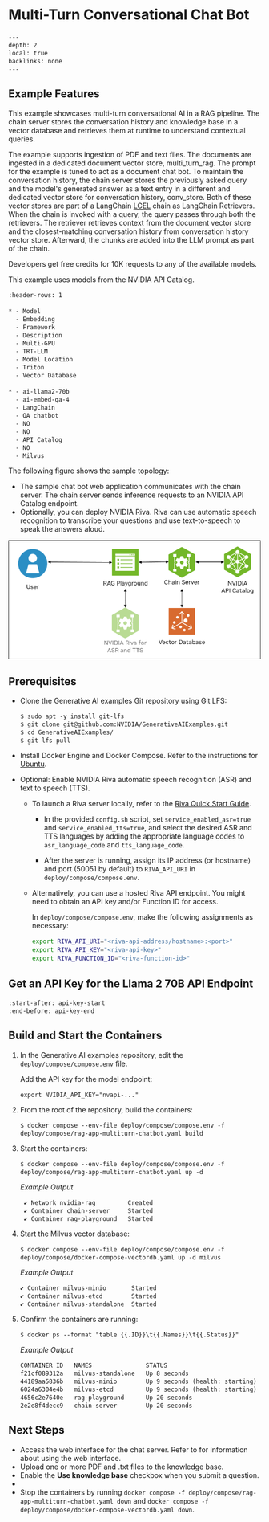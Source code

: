 <!--
  SPDX-FileCopyrightText: Copyright (c) 2023 NVIDIA CORPORATION & AFFILIATES. All rights reserved.
  SPDX-License-Identifier: Apache-2.0

  Licensed under the Apache License, Version 2.0 (the "License");
  you may not use this file except in compliance with the License.
  You may obtain a copy of the License at

  http://www.apache.org/licenses/LICENSE-2.0

  Unless required by applicable law or agreed to in writing, software
  distributed under the License is distributed on an "AS IS" BASIS,
  WITHOUT WARRANTIES OR CONDITIONS OF ANY KIND, either express or implied.
  See the License for the specific language governing permissions and
  limitations under the License.
-->

# Multi-Turn Conversational Chat Bot

```{contents}
---
depth: 2
local: true
backlinks: none
---
```

## Example Features

This example showcases multi-turn conversational AI in a RAG pipeline.
The chain server stores the conversation history and knowledge base in a vector database and retrieves them at runtime to understand contextual queries.

The example supports ingestion of PDF and text files.
The documents are ingested in a dedicated document vector store, multi_turn_rag.
The prompt for the example is tuned to act as a document chat bot.
To maintain the conversation history, the chain server stores the previously asked query and the model's generated answer as a text entry in a different and dedicated vector store for conversation history, conv_store.
Both of these vector stores are part of a LangChain [LCEL](https://python.langchain.com/docs/expression_language/) chain as LangChain Retrievers.
When the chain is invoked with a query, the query passes through both the retrievers.
The retriever retrieves context from the document vector store and the closest-matching conversation history from conversation history vector store.
Afterward, the chunks are added into the LLM prompt as part of the chain.

Developers get free credits for 10K requests to any of the available models.

This example uses models from the NVIDIA API Catalog.

```{list-table}
:header-rows: 1

* - Model
  - Embedding
  - Framework
  - Description
  - Multi-GPU
  - TRT-LLM
  - Model Location
  - Triton
  - Vector Database

* - ai-llama2-70b
  - ai-embed-qa-4
  - LangChain
  - QA chatbot
  - NO
  - NO
  - API Catalog
  - NO
  - Milvus
```

The following figure shows the sample topology:

- The sample chat bot web application communicates with the chain server.
  The chain server sends inference requests to an NVIDIA API Catalog endpoint.
- Optionally, you can deploy NVIDIA Riva. Riva can use automatic speech recognition to transcribe
  your questions and use text-to-speech to speak the answers aloud.

![Using NVIDIA API Catalog endpoints for inference instead of local components.](./images/catalog-and-vector-db.png)

## Prerequisites

- Clone the Generative AI examples Git repository using Git LFS:

  ```console
  $ sudo apt -y install git-lfs
  $ git clone git@github.com:NVIDIA/GenerativeAIExamples.git
  $ cd GenerativeAIExamples/
  $ git lfs pull
  ```

- Install Docker Engine and Docker Compose.
  Refer to the instructions for [Ubuntu](https://docs.docker.com/engine/install/ubuntu/).

- Optional: Enable NVIDIA Riva automatic speech recognition (ASR) and text to speech (TTS).

  - To launch a Riva server locally, refer to the [Riva Quick Start Guide](https://docs.nvidia.com/deeplearning/riva/user-guide/docs/quick-start-guide.html).

    - In the provided `config.sh` script, set `service_enabled_asr=true` and `service_enabled_tts=true`, and select the desired ASR and TTS languages by adding the appropriate language codes to `asr_language_code` and `tts_language_code`.

    - After the server is running, assign its IP address (or hostname) and port (50051 by default) to `RIVA_API_URI` in `deploy/compose/compose.env`.

  - Alternatively, you can use a hosted Riva API endpoint. You might need to obtain an API key and/or Function ID for access.

    In `deploy/compose/compose.env`, make the following assignments as necessary:

    ```bash
    export RIVA_API_URI="<riva-api-address/hostname>:<port>"
    export RIVA_API_KEY="<riva-api-key>"
    export RIVA_FUNCTION_ID="<riva-function-id>"
    ```

## Get an API Key for the Llama 2 70B API Endpoint

```{include} query-decomposition.md
:start-after: api-key-start
:end-before: api-key-end
```

## Build and Start the Containers

1. In the Generative AI examples repository, edit the `deploy/compose/compose.env` file.

   Add the API key for the model endpoint:

   ```text
   export NVIDIA_API_KEY="nvapi-..."
   ```

1. From the root of the repository, build the containers:

   ```console
   $ docker compose --env-file deploy/compose/compose.env -f deploy/compose/rag-app-multiturn-chatbot.yaml build
   ```

1. Start the containers:

   ```console
   $ docker compose --env-file deploy/compose/compose.env -f deploy/compose/rag-app-multiturn-chatbot.yaml up -d
   ```

   *Example Output*

   ```output
    ✔ Network nvidia-rag         Created
    ✔ Container chain-server     Started
    ✔ Container rag-playground   Started
   ```

1. Start the Milvus vector database:

   ```console
   $ docker compose --env-file deploy/compose/compose.env -f deploy/compose/docker-compose-vectordb.yaml up -d milvus
   ```

   *Example Output*

   ```output
   ✔ Container milvus-minio       Started
   ✔ Container milvus-etcd        Started
   ✔ Container milvus-standalone  Started
   ```

1. Confirm the containers are running:

   ```console
   $ docker ps --format "table {{.ID}}\t{{.Names}}\t{{.Status}}"
   ```

   *Example Output*

   ```output
   CONTAINER ID   NAMES               STATUS
   f21cf089312a   milvus-standalone   Up 8 seconds
   44189aa5836b   milvus-minio        Up 9 seconds (health: starting)
   6024a6304e4b   milvus-etcd         Up 9 seconds (health: starting)
   4656c2e7640e   rag-playground      Up 20 seconds
   2e2e8f4decc9   chain-server        Up 20 seconds
   ```

## Next Steps

- Access the web interface for the chat server.
  Refer to [](./using-sample-web-application.md) for information about using the web interface.
- Upload one or more PDF and .txt files to the knowledge base.
- Enable the **Use knowledge base** checkbox when you submit a question.
- [](./vector-database.md)
- Stop the containers by running `docker compose -f deploy/compose/rag-app-multiturn-chatbot.yaml down` and
  `docker compose -f deploy/compose/docker-compose-vectordb.yaml down`.
